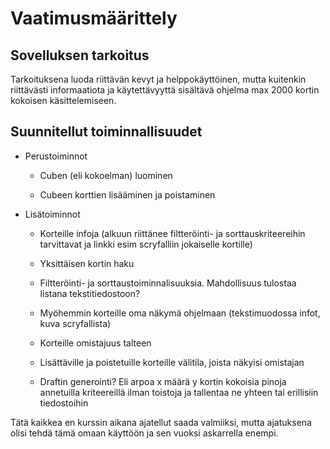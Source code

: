 # Vaatimusmäärittely

## Sovelluksen tarkoitus

Tarkoituksena luoda riittävän kevyt ja helppokäyttöinen, mutta kuitenkin riittävästi informaatiota ja käytettävyyttä sisältävä ohjelma max 2000 kortin kokoisen käsittelemiseen.

## Suunnitellut toiminnallisuudet

- Perustoiminnot

  - Cuben (eli kokoelman) luominen

  - Cubeen korttien lisääminen ja poistaminen

- Lisätoiminnot

  - Korteille infoja (alkuun riittänee filtteröinti- ja sorttauskriteereihin tarvittavat ja linkki esim scryfalliin jokaiselle kortille)

  - Yksittäisen kortin haku

  - Filtteröinti- ja sorttaustoiminnalisuuksia. Mahdollisuus tulostaa listana tekstitiedostoon?

  - Myöhemmin korteille oma näkymä ohjelmaan (tekstimuodossa infot, kuva scryfallista)

  - Korteille omistajuus talteen

  - Lisättäville ja poistetuille korteille välitila, joista näkyisi omistajan

  - Draftin generointi? Eli arpoa x määrä y kortin kokoisia pinoja annetuilla kriteereillä ilman toistoja ja tallentaa ne yhteen tai erillisiin tiedostoihin

Tätä kaikkea en kurssin aikana ajatellut saada valmiiksi, mutta ajatuksena olisi tehdä tämä omaan käyttöön ja sen vuoksi askarrella enempi.
